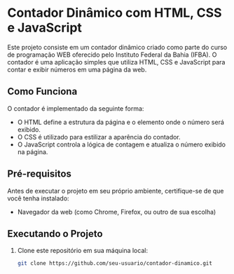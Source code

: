 # Contador Dinâmico com HTML, CSS e JavaScript

Este projeto consiste em um contador dinâmico criado como parte do curso de programação WEB oferecido pelo Instituto Federal da Bahia (IFBA). O contador é uma aplicação simples que utiliza HTML, CSS e JavaScript para contar e exibir números em uma página da web.


## Como Funciona

O contador é implementado da seguinte forma:

- O HTML define a estrutura da página e o elemento onde o número será exibido.
- O CSS é utilizado para estilizar a aparência do contador.
- O JavaScript controla a lógica de contagem e atualiza o número exibido na página.

## Pré-requisitos

Antes de executar o projeto em seu próprio ambiente, certifique-se de que você tenha instalado:

- Navegador da web (como Chrome, Firefox, ou outro de sua escolha)

## Executando o Projeto

1. Clone este repositório em sua máquina local:

   ```bash
   git clone https://github.com/seu-usuario/contador-dinamico.git
